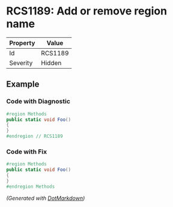 # RCS1189: Add or remove region name

| Property | Value   |
| -------- | ------- |
| Id       | RCS1189 |
| Severity | Hidden  |

## Example

### Code with Diagnostic

```csharp
#region Methods
public static void Foo()
{
}
#endregion // RCS1189
```

### Code with Fix

```csharp
#region Methods
public static void Foo()
{
}
#endregion Methods
```


*\(Generated with [DotMarkdown](http://github.com/JosefPihrt/DotMarkdown)\)*